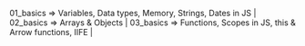 01_basics => Variables, Data types, Memory, Strings, Dates in JS |
02_basics => Arrays & Objects |
03_basics => Functions, Scopes in JS, this & Arrow functions, IIFE |